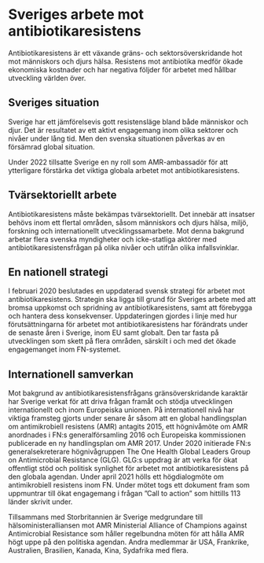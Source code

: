 # Sveriges arbete mot antibiotikaresistens

Antibiotikaresistens är ett växande gräns- och sektorsöverskridande hot mot människors och djurs hälsa. Resistens mot antibiotika medför ökade ekonomiska kostnader och har negativa följder för arbetet med hållbar utveckling världen över.

## Sveriges situation

Sverige har ett jämförelsevis gott resistensläge bland både människor och djur. Det är resultatet av ett aktivt engagemang inom olika sektorer och nivåer under lång tid. Men den svenska situationen påverkas av en försämrad global situation.

Under 2022 tillsatte Sverige en ny roll som AMR-ambassadör för att ytterligare förstärka det viktiga globala arbetet mot antibiotikaresistens.

## Tvärsektoriellt arbete

Antibiotikaresistens måste bekämpas tvärsektoriellt. Det innebär att insatser behövs inom ett flertal områden, såsom människors och djurs hälsa, miljö, forskning och internationellt utvecklingssamarbete. Mot denna bakgrund arbetar flera svenska myndigheter och icke-statliga aktörer med antibiotikaresistensfrågan på olika nivåer och utifrån olika infallsvinklar.

## En nationell strategi

I februari 2020 beslutades en uppdaterad svensk strategi för arbetet mot antibiotikaresistens. Strategin ska ligga till grund för Sveriges arbete med att bromsa uppkomst och spridning av antibiotikaresistens, samt att förebygga och hantera dess konsekvenser. Uppdateringen gjordes i linje med hur förutsättningarna för arbetet mot antibiotikaresistens har förändrats under de senaste åren i Sverige, inom EU samt globalt. Den tar fasta på utvecklingen som skett på flera områden, särskilt i och med det ökade engagemanget inom FN-systemet.

## Internationell samverkan

Mot bakgrund av antibiotikaresistensfrågans gränsöverskridande karaktär har Sverige verkat för att driva frågan framåt och stödja utvecklingen internationellt och inom Europeiska unionen. På internationell nivå har viktiga framsteg gjorts under senare år såsom att en global handlingsplan om antimikrobiell resistens (AMR) antagits 2015, ett högnivåmöte om AMR anordnades i FN:s generalförsamling 2016 och Europeiska kommissionen publicerade en ny handlingsplan om AMR 2017. Under 2020 initierade FN:s generalsekreterare högnivågruppen The One Health Global Leaders Group on Antimicrobial Resistance (GLG). GLG:s uppdrag är att verka för ökat offentligt stöd och politisk synlighet för arbetet mot antibiotikaresistens på den globala agendan. Under april 2021 hölls ett högdialogmöte om antimikrobiell resistens inom FN. Under mötet togs ett dokument fram som uppmuntrar till ökat engagemang i frågan ”Call to action” som hittills 113 länder skrivit under.

Tillsammans med Storbritannien är Sverige medgrundare till hälsoministeralliansen mot AMR Ministerial Alliance of Champions against Antimicrobial Resistance som håller regelbundna möten för att hålla AMR högt uppe på den politiska agendan. Andra medlemmar är USA, Frankrike, Australien, Brasilien, Kanada, Kina, Sydafrika med flera.
